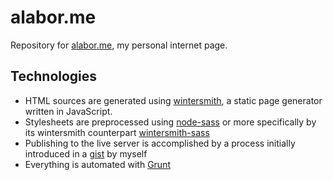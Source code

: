 # alabor.me
Repository for [alabor.me](http://alabor.me), my personal internet page.

## Technologies
* HTML sources are generated using [wintersmith](https://github.com/jnordberg/wintersmith), a static page generator written in JavaScript.
* Stylesheets are preprocessed using [node-sass](https://github.com/andrew/node-sass) or more specifically by its wintersmith counterpart [wintersmith-sass](https://github.com/imothee/wintersmith-sass/)
* Publishing to the live server is accomplished by a process initially introduced in a [gist](https://gist.github.com/swissmanu/5629414) by myself
* Everything is automated with [Grunt](http://gruntjs.com/)